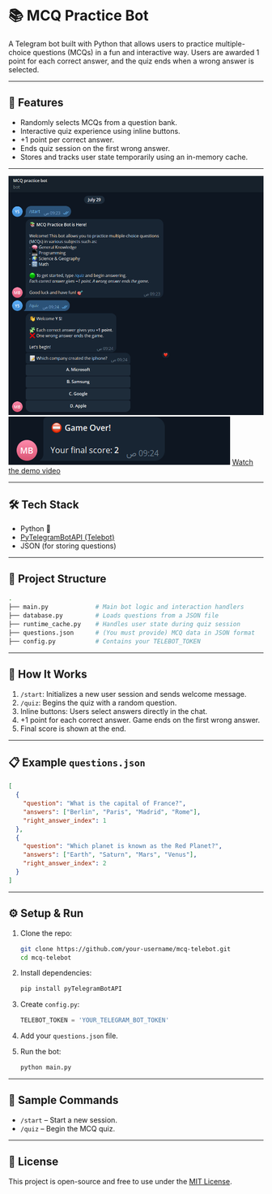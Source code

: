# 📚 MCQ Practice Bot

A Telegram bot built with Python that allows users to practice multiple-choice questions (MCQs) in a fun and interactive way. Users are awarded 1 point for each correct answer, and the quiz ends when a wrong answer is selected.

---

## 🚀 Features

* Randomly selects MCQs from a question bank.
* Interactive quiz experience using inline buttons.
* +1 point per correct answer.
* Ends quiz session on the first wrong answer.
* Stores and tracks user state temporarily using an in-memory cache.

---

![Start & Quiz](demo/i1.png)
![Game Over](demo/i2.png)
[Watch the demo video](demo/v1.mp4)


---

## 🛠️ Tech Stack

* Python 🐍
* [PyTelegramBotAPI (Telebot)](https://github.com/eternnoir/pyTelegramBotAPI)
* JSON (for storing questions)

---

## 📂 Project Structure

```bash
.
├── main.py             # Main bot logic and interaction handlers
├── database.py         # Loads questions from a JSON file
├── runtime_cache.py    # Handles user state during quiz session
├── questions.json      # (You must provide) MCQ data in JSON format
├── config.py           # Contains your TELEBOT_TOKEN
```

---

## 🧠 How It Works

1. `/start`: Initializes a new user session and sends welcome message.
2. `/quiz`: Begins the quiz with a random question.
3. Inline buttons: Users select answers directly in the chat.
4. +1 point for each correct answer. Game ends on the first wrong answer.
5. Final score is shown at the end.

---

## 📋 Example `questions.json`

```json
[
  {
    "question": "What is the capital of France?",
    "answers": ["Berlin", "Paris", "Madrid", "Rome"],
    "right_answer_index": 1
  },
  {
    "question": "Which planet is known as the Red Planet?",
    "answers": ["Earth", "Saturn", "Mars", "Venus"],
    "right_answer_index": 2
  }
]
```

---

## ⚙️ Setup & Run

1. Clone the repo:

   ```bash
   git clone https://github.com/your-username/mcq-telebot.git
   cd mcq-telebot
   ```

2. Install dependencies:

   ```bash
   pip install pyTelegramBotAPI
   ```

3. Create `config.py`:

   ```python
   TELEBOT_TOKEN = 'YOUR_TELEGRAM_BOT_TOKEN'
   ```

4. Add your `questions.json` file.

5. Run the bot:

   ```bash
   python main.py
   ```

---

## 🧪 Sample Commands

* `/start` – Start a new session.
* `/quiz` – Begin the MCQ quiz.

---

## 📄 License

This project is open-source and free to use under the [MIT License](https://opensource.org/licenses/MIT).
